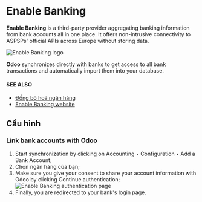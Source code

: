 # Enable Banking

**Enable Banking** is a third-party provider aggregating banking information from bank accounts all
in one place. It offers non-intrusive connectivity to ASPSPs' official APIs across Europe without
storing data.

![Enable Banking logo](applications/finance/accounting/bank/bank_synchronization/enablebanking/enablebanking.png)

**Odoo** synchronizes directly with banks to get access to all bank transactions and automatically
import them into your database.

#### SEE ALSO
- [Đồng bộ hoá ngân hàng](../bank_synchronization.md)
- [Enable Banking website](https://enablebanking.com/)

## Cấu hình

### Link bank accounts with Odoo

1. Start synchronization by clicking on Accounting ‣ Configuration ‣
   Add a Bank Account;
2. Chọn ngân hàng của bạn;
3. Make sure you give your consent to share your account information with Odoo by clicking
   Continue authentication;
   ![Enable Banking authentication page](applications/finance/accounting/bank/bank_synchronization/enablebanking/enablebankingauth.png)
4. Finally, you are redirected to your bank's login page.
